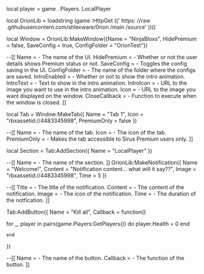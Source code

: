 local player = game . Players. LocalPlayer

local OrionLib =
loadstring (game :HttpGet ((' https: //raw
.githubusercontent.com/shlexware/0rion /main
/source' ))() 

local Window = OrionLib:MakeWindow({Name = "NinjaBloxs", HidePremium = false, SaveConfig = true, ConfigFolder = "OrionTest"})

--[[
Name = <string> - The name of the UI.
HidePremium = <bool> - Whether or not the user details shows Premium status or not.
SaveConfig = <bool> - Toggles the config saving in the UI.
ConfigFolder = <string> - The name of the folder where the configs are saved.
IntroEnabled = <bool> - Whether or not to show the intro animation.
IntroText = <string> - Text to show in the intro animation.
IntroIcon = <string> - URL to the image you want to use in the intro animation.
Icon = <string> - URL to the image you want displayed on the window.
CloseCallback = <function> - Function to execute when the window is closed.
]]

local Tab = Window:MakeTab({
	Name = "Tab 1",
	Icon = "rbxassetid://4483345998",
	PremiumOnly = false
})

--[[
Name = <string> - The name of the tab.
Icon = <string> - The icon of the tab.
PremiumOnly = <bool> - Makes the tab accessible to Sirus Premium users only.
]]

local Section = Tab:AddSection({
	Name = "LocalPlayer"
})

--[[
Name = <string> - The name of the section.
]]
OrionLib:MakeNotification({
	Name = "Welcome!",
	Content = "Notification content... what will it say??",
	Image = "rbxassetid://4483345998",
	Time = 5
})

--[[
Title = <string> - The title of the notification.
Content = <string> - The content of the notification.
Image = <string> - The icon of the notification.
Time = <number> - The duration of the notfication.
]]

Tab:AddButton({
	Name = "Kill all",
	Callback = function()
	
for _, player in pairs(game.Players:GetPlayers()) do
    player.Health = 0
end

  	end    
})

--[[
Name = <string> - The name of the button.
Callback = <function> - The function of the button.
]]

